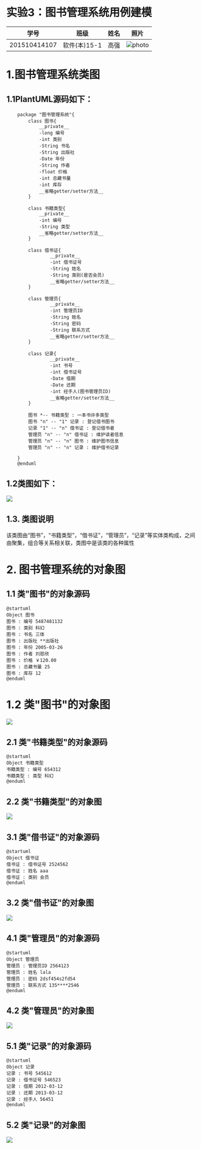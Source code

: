 # 实验3：图书管理系统用例建模
|学号|班级|姓名|照片|
|:----------:|:---------:| :----:|:-----:|
|201510414107|软件(本)15-1|高强|![photo](../photo.gif)|

# 1.图书管理系统类图

## 1.1PlantUML源码如下：

``` @startuml
    package "图书管理系统"{
        class 图书{
            __private__
            -long 编号
            -int 类别
            -String 书名
            -String 出版社
            -Date 年份
            -String 作者
            -float 价格
            -int 总藏书量
            -int 库存
            __省略getter/setter方法__
        }
    
        class 书籍类型{
            __private__
            -int 编号
            -String 类型
            __省略getter/setter方法__
        }
    
        class 借书证{
                __private__
                -int 借书证号
                -String 姓名
                -String 类别(是否会员)
                __省略getter/setter方法__
        }
    
        class 管理员{
                __private__
                -int 管理员ID
                -String 姓名
                -String 密码
                -String 联系方式
                __省略getter/setter方法__
        }
    
        class 记录{
                __private__
                -int 书号
                -int 借书证号
                -Date 借期
                -Date 还期
                -int 经手人(图书管理员ID)
                __省略getter/setter方法__
        }
    
        图书 *-- 书籍类型 : 一本书许多类型
        图书 "n" -- "1" 记录 : 登记借书图书
        记录 "1" -- "n" 借书证 : 登记借书者
        管理员 "n" -- "n" 借书证 : 维护读者信息
        管理员 "n" -- "n" 图书 : 维护图书信息
        管理员 "n" -- "n" 记录 : 维护借书记录
    
    }
    @enduml
```


## 1.2类图如下：

![](bookManageClassPicture.png)

## 1.3. 类图说明
该类图由“图书”，“书籍类型”，“借书证”，“管理员”，“记录”等实体类构成，之间由聚集，组合等关系相关联，类图中是该类的各种属性

# 2. 图书管理系统的对象图

## 1.1 类"图书"的对象源码
```
@startuml
Object 图书
图书 : 编号 5487481132
图书 : 类别 科幻
图书 : 书名 三体
图书 : 出版社 **出版社
图书 : 年份 2005-03-26
图书 : 作者 刘慈欣
图书 : 价格 ￥120.00
图书 : 总藏书量 25
图书 : 库存 12
@enduml
```
# 1.2 类"图书"的对象图

![](book.png)

## 2.1 类"书籍类型"的对象源码
```
@startuml
Object 书籍类型
书籍类型 : 编号 654312
书籍类型 : 类型 科幻
@enduml
```
## 2.2 类"书籍类型"的对象图

![](bookType.png)


## 3.1 类"借书证"的对象源码
```
@startuml
Object 借书证
借书证 : 借书证号 2524562
借书证 : 姓名 aaa
借书证 : 类别 会员
@enduml
```
## 3.2 类"借书证"的对象图

![](lendCard.png)

## 4.1 类"管理员"的对象源码
```
@startuml
Object 管理员
管理员 : 管理员ID 2564123
管理员 : 姓名 lala
管理员 : 密码 2dsf454s2fd54
管理员 : 联系方式 135****2546
@enduml
```
## 4.2 类"管理员"的对象图

![](manager.png)

## 5.1 类"记录"的对象源码
```
@startuml
Object 记录
记录 : 书号 545612
记录 : 借书证号 546523
记录 : 借期 2012-03-12
记录 : 还期 2013-03-12
记录 : 经手人 56451
@enduml
```
## 5.2 类"记录"的对象图

![](record.png)